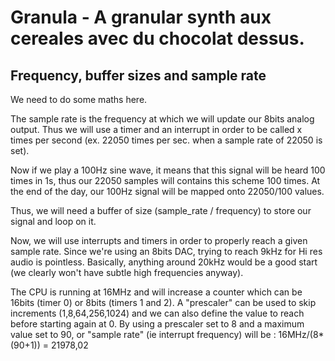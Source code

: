 # Granula - A granular synth aux cereales avec du chocolat dessus.

## Frequency, buffer sizes and sample rate

We need to do some maths here.

The sample rate is the frequency at which we will update our 8bits analog output.
Thus we will use a timer and an interrupt in order to be called x times per second (ex. 22050 times per sec. when a sample rate of 22050 is set).

Now if we play a 100Hz sine wave, it means that this signal will be heard 100 times in 1s, thus our 22050 samples will contains this scheme 100 times.
At the end of the day, our 100Hz signal will be mapped onto 22050/100 values.

Thus, we will need a buffer of size (sample_rate / frequency) to store our signal and loop on it.

Now, we will use interrupts and timers in order to properly reach a given sample rate. Since we're using an 8bits DAC, trying to reach 9kHz for Hi res audio is pointless. Basically, anything around 20kHz would be a good start (we clearly won't have subtle high frequencies anyway).

The CPU is running at 16MHz and will increase a counter which can be 16bits (timer 0) or 8bits (timers 1 and 2). A "prescaler" can be used to skip increments (1,8,64,256,1024) and we can also define the value to reach before starting again at 0.
By using a prescaler set to 8 and a maximum value set to 90, or "sample rate" (ie interrupt frequency) will be : 16MHz/(8*(90+1)) = 21978,02